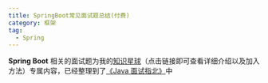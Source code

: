 ```yaml
---
title: SpringBoot常见面试题总结(付费)
category: 框架
tag:
  - Spring
---
```


**Spring Boot** 相关的面试题为我的[知识星球](https://javaguide.cn/about-the-author/zhishixingqiu-two-years.html)（点击链接即可查看详细介绍以及加入方法）专属内容，已经整理到了[《Java 面试指北》](https://javaguide.cn/zhuanlan/java-mian-shi-zhi-bei.html)中

<!-- @include: @planet.snippet.md -->

<!-- @include: @article-footer.snippet.md -->
